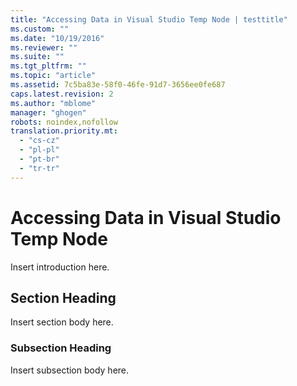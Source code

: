 ```yaml
---
title: "Accessing Data in Visual Studio Temp Node | testtitle"
ms.custom: ""
ms.date: "10/19/2016"
ms.reviewer: ""
ms.suite: ""
ms.tgt_pltfrm: ""
ms.topic: "article"
ms.assetid: 7c5ba83e-58f0-46fe-91d7-3656ee0fe687
caps.latest.revision: 2
ms.author: "mblome"
manager: "ghogen"
robots: noindex,nofollow
translation.priority.mt: 
  - "cs-cz"
  - "pl-pl"
  - "pt-br"
  - "tr-tr"
---
```

# Accessing Data in Visual Studio Temp Node
Insert introduction here.  
  
## Section Heading  
 Insert section body here.  
  
### Subsection Heading  
 Insert subsection body here.